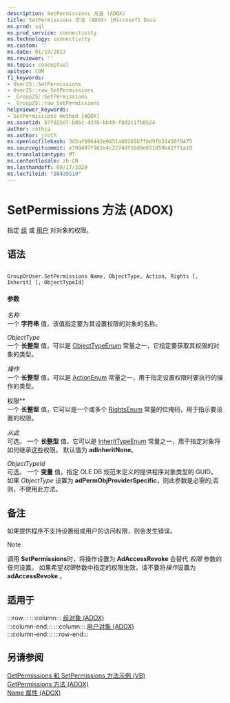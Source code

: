 ```yaml
---
description: SetPermissions 方法 (ADOX)
title: SetPermissions 方法 (ADOX) |Microsoft Docs
ms.prod: sql
ms.prod_service: connectivity
ms.technology: connectivity
ms.custom: ''
ms.date: 01/19/2017
ms.reviewer: ''
ms.topic: conceptual
apitype: COM
f1_keywords:
- User25::SetPermissions
- User25::raw_SetPermissions
- _Group25::SetPermissions
- _Group25::raw_SetPermissions
helpviewer_keywords:
- SetPermissions method [ADOX]
ms.assetid: b7f925d7-b05c-4376-bb49-f8d2c17b8b24
author: rothja
ms.author: jroth
ms.openlocfilehash: 3d5af996442e0451a80265b7fbd9fb31450f9475
ms.sourcegitcommit: e700497f962e4c2274df16d9e651059b42ff1a10
ms.translationtype: MT
ms.contentlocale: zh-CN
ms.lasthandoff: 08/17/2020
ms.locfileid: "88439519"
---
```

# <a name="setpermissions-method-adox"></a>SetPermissions 方法 (ADOX)
指定 [组](../../../ado/reference/adox-api/group-object-adox.md) 或 [用户](../../../ado/reference/adox-api/user-object-adox.md) 对对象的权限。  
  
## <a name="syntax"></a>语法  
  
```  
  
GroupOrUser.SetPermissions Name, ObjectType, Action, Rights [, Inherit] [, ObjectTypeId]  
```  
  
#### <a name="parameters"></a>参数  
 *名称*  
 一个 **字符串** 值，该值指定要为其设置权限的对象的名称。  
  
 *ObjectType*  
 一个 **长整型** 值，可以是 [ObjectTypeEnum](../../../ado/reference/adox-api/objecttypeenum.md) 常量之一，它指定要获取其权限的对象的类型。  
  
 *操作*  
 一个 **长整型** 值，可以是 [ActionEnum](../../../ado/reference/adox-api/actionenum.md) 常量之一，用于指定设置权限时要执行的操作的类型。  
  
 权限**  
 一个 **长整型** 值，它可以是一个或多个 [RightsEnum](../../../ado/reference/adox-api/rightsenum.md) 常量的位掩码，用于指示要设置的权限。  
  
 *从此*  
 可选。 一个 **长整型** 值，它可以是 [InheritTypeEnum](../../../ado/reference/adox-api/inherittypeenum.md) 常量之一，用于指定对象将如何继承这些权限。 默认值为 **adInheritNone**。  
  
 *ObjectTypeId*  
 可选。 一个 **变量** 值，指定 OLE DB 规范未定义的提供程序对象类型的 GUID。 如果 *ObjectType* 设置为 **adPermObjProviderSpecific**，则此参数是必需的;否则，不使用此方法。  
  
## <a name="remarks"></a>备注  
 如果提供程序不支持设置组或用户的访问权限，则会发生错误。  
  
> [!NOTE]
>  调用 **SetPermissions**时，将操作设置为 **AdAccessRevoke** 会替代 *权限* 参数的任何设置。 如果希望*权限*参数中指定的权限生效，请不要将*操作*设置为**adAccessRevoke** 。  
  
## <a name="applies-to"></a>适用于  

:::row:::
    :::column:::
        [组对象 (ADOX)](../../../ado/reference/adox-api/group-object-adox.md)  
    :::column-end:::
    :::column:::
        [用户对象 (ADOX)](../../../ado/reference/adox-api/user-object-adox.md)  
    :::column-end:::
:::row-end:::

## <a name="see-also"></a>另请参阅  
 [GetPermissions 和 SetPermissions 方法示例 (VB) ](../../../ado/reference/adox-api/getpermissions-and-setpermissions-methods-example-vb.md)   
 [GetPermissions 方法 (ADOX) ](../../../ado/reference/adox-api/getpermissions-method-adox.md)   
 [Name 属性 (ADOX)](../../../ado/reference/adox-api/name-property-adox.md)
